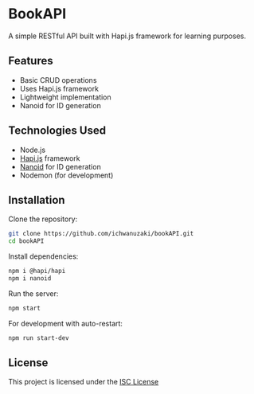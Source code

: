 # BookAPI

A simple RESTful API built with Hapi.js framework for learning purposes.

## Features

- Basic CRUD operations
- Uses Hapi.js framework
- Lightweight implementation
- Nanoid for ID generation

## Technologies Used

- Node.js
- [Hapi.js](https://hapi.dev/) framework
- [Nanoid](https://github.com/ai/nanoid) for ID generation
- Nodemon (for development)

## Installation
Clone the repository:
   ```bash
   git clone https://github.com/ichwanuzaki/bookAPI.git
   cd bookAPI
   ```

Install dependencies:
   ```bash
   npm i @hapi/hapi
   npm i nanoid
   ```

Run the server:
   ```bash
   npm start
   ```

For development with auto-restart:
   ```bash
   npm run start-dev
   ```

## License

This project is licensed under the [ISC License](LICENSE)
